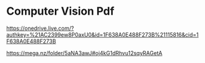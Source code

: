 # Computer Vision Pdf
https://onedrive.live.com/?authkey=%21AC2399ew8P0axU0&id=1F638A0E488F273B%21115816&cid=1F638A0E488F273B

https://mega.nz/folder/5aNA3awJ#oj4kG1dRhvu12sqyRAGetA

